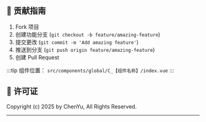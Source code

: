 ## 🤝 贡献指南

1. Fork 项目
2. 创建功能分支 (`git checkout -b feature/amazing-feature`)
3. 提交更改 (`git commit -m 'Add amazing feature'`)
4. 推送到分支 (`git push origin feature/amazing-feature`)
5. 创建 Pull Request


:::tip 组件位置： `src/components/global/C_【组件名称】/index.vue`
:::


## 📄 许可证

Copyright (c) 2025 by ChenYu, All Rights Reserved.

---
